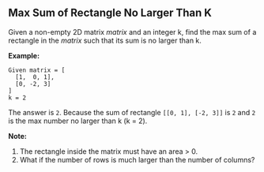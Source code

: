 ## Max Sum of Rectangle No Larger Than K

Given a non-empty 2D matrix *matrix* and an integer k, find the max sum of a rectangle in the *matrix* such that its sum is no larger than k.

**Example:**
```
Given matrix = [
  [1,  0, 1],
  [0, -2, 3]
]
k = 2
```

The answer is `2`. Because the sum of rectangle `[[0, 1], [-2, 3]]` is `2` and `2` is the max number no larger than k (k = 2).

**Note:**

1. The rectangle inside the matrix must have an area > 0.
2. What if the number of rows is much larger than the number of columns?
